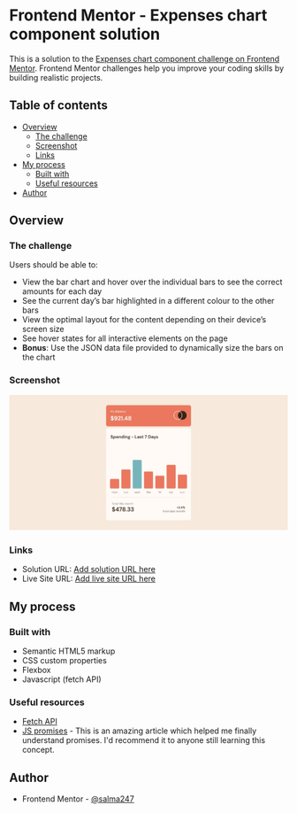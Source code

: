 # Frontend Mentor - Expenses chart component solution

This is a solution to the [Expenses chart component challenge on Frontend Mentor](https://www.frontendmentor.io/challenges/expenses-chart-component-e7yJBUdjwt). Frontend Mentor challenges help you improve your coding skills by building realistic projects. 

## Table of contents

- [Overview](#overview)
  - [The challenge](#the-challenge)
  - [Screenshot](#screenshot)
  - [Links](#links)
- [My process](#my-process)
  - [Built with](#built-with)
  - [Useful resources](#useful-resources)
- [Author](#author)


## Overview

### The challenge

Users should be able to:

- View the bar chart and hover over the individual bars to see the correct amounts for each day
- See the current day’s bar highlighted in a different colour to the other bars
- View the optimal layout for the content depending on their device’s screen size
- See hover states for all interactive elements on the page
- **Bonus**: Use the JSON data file provided to dynamically size the bars on the chart

### Screenshot

![](./images/screenshot.jpeg)


### Links

- Solution URL: [Add solution URL here](https://your-solution-url.com)
- Live Site URL: [Add live site URL here](https://your-live-site-url.com)

## My process

### Built with

- Semantic HTML5 markup
- CSS custom properties
- Flexbox
- Javascript (fetch API)


### Useful resources

- [Fetch API](https://www.javascripttutorial.net/javascript-fetch-api/#:~:text=%20JavaScript%20Fetch%20API%20%201%20Sending%20a,status%20code%20and%20status%20text%20via...%20More%20) 
- [JS promises](https://developer.mozilla.org/en-US/docs/Web/JavaScript/Reference/Global_Objects/Promise) - This is an amazing article which helped me finally understand promises. I'd recommend it to anyone still learning this concept.



## Author

- Frontend Mentor - [@salma247](https://www.frontendmentor.io/profile/salma247)



